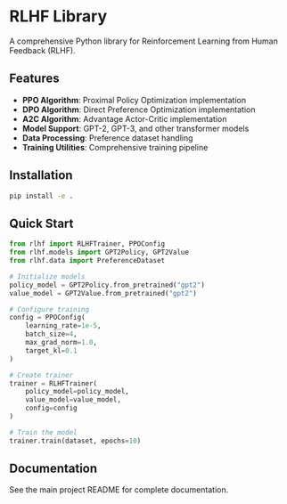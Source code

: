 # RLHF Library

A comprehensive Python library for Reinforcement Learning from Human Feedback (RLHF).

## Features

- **PPO Algorithm**: Proximal Policy Optimization implementation
- **DPO Algorithm**: Direct Preference Optimization implementation  
- **A2C Algorithm**: Advantage Actor-Critic implementation
- **Model Support**: GPT-2, GPT-3, and other transformer models
- **Data Processing**: Preference dataset handling
- **Training Utilities**: Comprehensive training pipeline

## Installation

```bash
pip install -e .
```

## Quick Start

```python
from rlhf import RLHFTrainer, PPOConfig
from rlhf.models import GPT2Policy, GPT2Value
from rlhf.data import PreferenceDataset

# Initialize models
policy_model = GPT2Policy.from_pretrained("gpt2")
value_model = GPT2Value.from_pretrained("gpt2")

# Configure training
config = PPOConfig(
    learning_rate=1e-5,
    batch_size=4,
    max_grad_norm=1.0,
    target_kl=0.1
)

# Create trainer
trainer = RLHFTrainer(
    policy_model=policy_model,
    value_model=value_model,
    config=config
)

# Train the model
trainer.train(dataset, epochs=10)
```

## Documentation

See the main project README for complete documentation. 